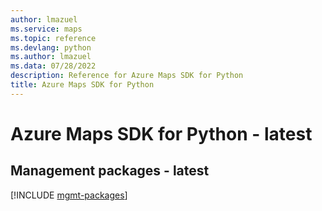 ```yaml
---
author: lmazuel
ms.service: maps
ms.topic: reference
ms.devlang: python
ms.author: lmazuel
ms.data: 07/28/2022
description: Reference for Azure Maps SDK for Python
title: Azure Maps SDK for Python
---
```

# Azure Maps SDK for Python - latest

## Management packages - latest
[!INCLUDE [mgmt-packages](maps-mgmt-index.md)]